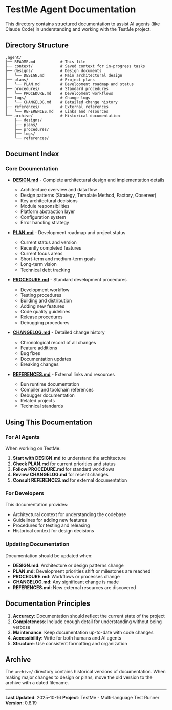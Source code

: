 # TestMe Agent Documentation

This directory contains structured documentation to assist AI agents (like Claude Code) in understanding and working with the TestMe project.

## Directory Structure

```
.agent/
├── README.md           # This file
├── context/            # Saved context for in-progress tasks
├── designs/            # Design documents
│   └── DESIGN.md       # Main architectural design
├── plans/              # Project plans
│   └── PLAN.md         # Development roadmap and status
├── procedures/         # Standard procedures
│   └── PROCEDURE.md    # Development workflows
├── logs/               # Change logs
│   └── CHANGELOG.md    # Detailed change history
├── references/         # External references
│   └── REFERENCES.md   # Links and resources
└── archive/            # Historical documentation
    ├── designs/
    ├── plans/
    ├── procedures/
    ├── logs/
    └── references/
```

## Document Index

### Core Documentation

- **[DESIGN.md](designs/DESIGN.md)** - Complete architectural design and implementation details
    - Architecture overview and data flow
    - Design patterns (Strategy, Template Method, Factory, Observer)
    - Key architectural decisions
    - Module responsibilities
    - Platform abstraction layer
    - Configuration system
    - Error handling strategy

- **[PLAN.md](plans/PLAN.md)** - Development roadmap and project status
    - Current status and version
    - Recently completed features
    - Current focus areas
    - Short-term and medium-term goals
    - Long-term vision
    - Technical debt tracking

- **[PROCEDURE.md](procedures/PROCEDURE.md)** - Standard development procedures
    - Development workflow
    - Testing procedures
    - Building and distribution
    - Adding new features
    - Code quality guidelines
    - Release procedures
    - Debugging procedures

- **[CHANGELOG.md](logs/CHANGELOG.md)** - Detailed change history
    - Chronological record of all changes
    - Feature additions
    - Bug fixes
    - Documentation updates
    - Breaking changes

- **[REFERENCES.md](references/REFERENCES.md)** - External links and resources
    - Bun runtime documentation
    - Compiler and toolchain references
    - Debugger documentation
    - Related projects
    - Technical standards

## Using This Documentation

### For AI Agents

When working on TestMe:

1. **Start with DESIGN.md** to understand the architecture
2. **Check PLAN.md** for current priorities and status
3. **Follow PROCEDURE.md** for standard workflows
4. **Review CHANGELOG.md** for recent changes
5. **Consult REFERENCES.md** for external documentation

### For Developers

This documentation provides:

- Architectural context for understanding the codebase
- Guidelines for adding new features
- Procedures for testing and releasing
- Historical context for design decisions

### Updating Documentation

Documentation should be updated when:

- **DESIGN.md**: Architecture or design patterns change
- **PLAN.md**: Development priorities shift or milestones are reached
- **PROCEDURE.md**: Workflows or processes change
- **CHANGELOG.md**: Any significant change is made
- **REFERENCES.md**: New external resources are discovered

## Documentation Principles

1. **Accuracy**: Documentation should reflect the current state of the project
2. **Completeness**: Include enough detail for understanding without being verbose
3. **Maintenance**: Keep documentation up-to-date with code changes
4. **Accessibility**: Write for both humans and AI agents
5. **Structure**: Use consistent formatting and organization

## Archive

The `archive/` directory contains historical versions of documentation. When making major changes to design or plans, move the old version to the archive with a dated filename.

---

**Last Updated**: 2025-10-16
**Project**: TestMe - Multi-language Test Runner
**Version**: 0.8.19
